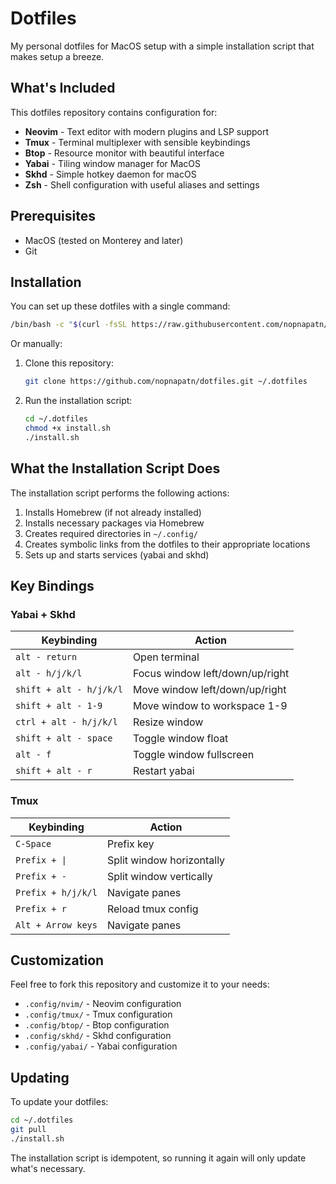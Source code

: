 # Dotfiles

My personal dotfiles for MacOS setup with a simple installation script that makes setup a breeze.

## What's Included

This dotfiles repository contains configuration for:

- **Neovim** - Text editor with modern plugins and LSP support
- **Tmux** - Terminal multiplexer with sensible keybindings
- **Btop** - Resource monitor with beautiful interface
- **Yabai** - Tiling window manager for MacOS
- **Skhd** - Simple hotkey daemon for macOS
- **Zsh** - Shell configuration with useful aliases and settings

## Prerequisites

- MacOS (tested on Monterey and later)
- Git

## Installation

You can set up these dotfiles with a single command:

```bash
/bin/bash -c "$(curl -fsSL https://raw.githubusercontent.com/nopnapatn/dotfiles/main/install.sh)"
```

Or manually:

1. Clone this repository:

   ```bash
   git clone https://github.com/nopnapatn/dotfiles.git ~/.dotfiles
   ```

2. Run the installation script:
   ```bash
   cd ~/.dotfiles
   chmod +x install.sh
   ./install.sh
   ```

## What the Installation Script Does

The installation script performs the following actions:

1. Installs Homebrew (if not already installed)
2. Installs necessary packages via Homebrew
3. Creates required directories in `~/.config/`
4. Creates symbolic links from the dotfiles to their appropriate locations
5. Sets up and starts services (yabai and skhd)

## Key Bindings

### Yabai + Skhd

| Keybinding              | Action                          |
| ----------------------- | ------------------------------- |
| `alt - return`          | Open terminal                   |
| `alt - h/j/k/l`         | Focus window left/down/up/right |
| `shift + alt - h/j/k/l` | Move window left/down/up/right  |
| `shift + alt - 1-9`     | Move window to workspace 1-9    |
| `ctrl + alt - h/j/k/l`  | Resize window                   |
| `shift + alt - space`   | Toggle window float             |
| `alt - f`               | Toggle window fullscreen        |
| `shift + alt - r`       | Restart yabai                   |

### Tmux

| Keybinding         | Action                    |
| ------------------ | ------------------------- |
| `C-Space`          | Prefix key                |
| `Prefix + \|`      | Split window horizontally |
| `Prefix + -`       | Split window vertically   |
| `Prefix + h/j/k/l` | Navigate panes            |
| `Prefix + r`       | Reload tmux config        |
| `Alt + Arrow keys` | Navigate panes            |

## Customization

Feel free to fork this repository and customize it to your needs:

- `.config/nvim/` - Neovim configuration
- `.config/tmux/` - Tmux configuration
- `.config/btop/` - Btop configuration
- `.config/skhd/` - Skhd configuration
- `.config/yabai/` - Yabai configuration

## Updating

To update your dotfiles:

```bash
cd ~/.dotfiles
git pull
./install.sh
```

The installation script is idempotent, so running it again will only update what's necessary.
